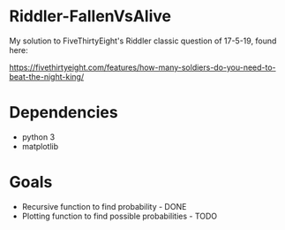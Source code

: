 # Riddler-FallenVsAlive
My solution to FiveThirtyEight's Riddler classic question of 17-5-19, found here:

https://fivethirtyeight.com/features/how-many-soldiers-do-you-need-to-beat-the-night-king/

# Dependencies
* python 3
* matplotlib

# Goals
* Recursive function to find probability - DONE
* Plotting function to find possible probabilities - TODO